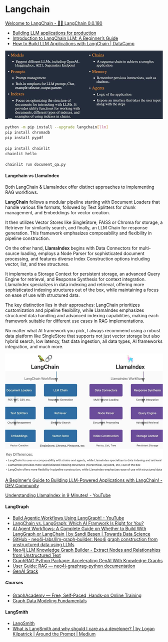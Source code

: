 # Langchain

[Welcome to LangChain - 🦜🔗 LangChain 0.0.180](https://python.langchain.com/en/latest/index.html)

- [Building LLM applications for production](https://huyenchip.com/2023/04/11/llm-engineering.html)
- [Introduction to LangChain LLM: A Beginner’s Guide](https://www.makeuseof.com/langchain-llm-introduction/)
- [How to Build LLM Applications with LangChain | DataCamp](https://www.datacamp.com/tutorial/how-to-build-llm-applications-with-langchain)

![Langchain Modules](../../media/Screenshot%202024-04-16%20at%207.02.28%20PM.jpg)

```bash
python -m pip install --upgrade langchain[llm]
pip install chromadb
pip install pypdf

pip install chainlit
chainlit hello

chainlit run document_qa.py
```

#### Langchain vs LlamaIndex

Both LangChain & LlamaIndex offer distinct approaches to implementing RAG workflows.

**LangChain** follows a modular pipeline starting with Document Loaders that handle various file formats, followed by Text Splitters for chunk management, and Embeddings for vector creation.

It then utilizes Vector Stores like SingleStore, FAISS or Chroma for storage, a Retriever for similarity search, and finally, an LLM Chain for response generation. This framework emphasizes composability and flexibility in pipeline construction.

On the other hand, **LlamaIndex** begins with Data Connectors for multi-source loading, employs a Node Parser for sophisticated document processing, and features diverse Index Construction options including vector, list, and tree structures.

It implements a Storage Context for persistent storage, an advanced Query Engine for retrieval, and Response Synthesis for context integration. LlamaIndex specializes in data indexing and retrieval, offering more sophisticated indexing structures out of the box, while maintaining a focus on ease of use with structured data.

The key distinction lies in their approaches: LangChain prioritizes customization and pipeline flexibility, while LlamaIndex emphasizes structured data handling and advanced indexing capabilities, making each framework suitable for different use cases in RAG implementations.

No matter what AI framework you pick, I always recommend using a robust data platform like SingleStore that supports not just vector storage but also hybrid search, low latency, fast data ingestion, all data types, AI frameworks integration, and much more.

![image](../../media/Pasted%20image%2020241118181518.jpg)

[A Beginner’s Guide to Building LLM-Powered Applications with LangChain! - DEV Community](https://dev.to/pavanbelagatti/a-beginners-guide-to-building-llm-powered-applications-with-langchain-2d6e)

[Understanding LlamaIndex in 9 Minutes! - YouTube](https://www.youtube.com/watch?v=lOic_3bcxT8)

#### LangGraph

- [Build Agentic Workflows Using LangGraph! - YouTube](https://www.youtube.com/watch?v=QblpBsipCwM)
- [LangChain vs. LangGraph: Which AI Framwork Is Right for You?](https://www.curotec.com/insights/langchain-vs-langgraph-framework-comparison/)
- [AI Agent Workflows: A Complete Guide on Whether to Build With LangGraph or LangChain | by Sandi Besen | Towards Data Science](https://towardsdatascience.com/ai-agent-workflows-a-complete-guide-on-whether-to-build-with-langgraph-or-langchain-117025509fa0)
- [GitHub - neo4j-labs/llm-graph-builder: Neo4j graph construction from unstructured data using LLMs](https://github.com/neo4j-labs/llm-graph-builder)
- [Neo4j LLM Knowledge Graph Builder - Extract Nodes and Relationships from Unstructured Text](https://neo4j.com/labs/genai-ecosystem/llm-graph-builder/)
- [GraphRAG Python Package: Accelerating GenAI With Knowledge Graphs](https://neo4j.com/blog/graphrag-python-package/)
- [User Guide: RAG — neo4j-graphrag-python documentation](https://neo4j.com/docs/neo4j-graphrag-python/current/user_guide_rag.html#retriever-configuration)
- [GenAI Stack](https://neo4j.com/labs/genai-ecosystem/genai-stack/)

##### Courses

- [GraphAcademy — Free, Self-Paced, Hands-on Online Training](https://graphacademy.neo4j.com/)
- [Graph Data Modeling Fundamentals](https://graphacademy.neo4j.com/courses/modeling-fundamentals/)

#### LangSmith

- [LangSmith](https://www.langchain.com/langsmith)
- [What is LangSmith and why should I care as a developer? | by Logan Kilpatrick | Around the Prompt | Medium](https://medium.com/around-the-prompt/what-is-langsmith-and-why-should-i-care-as-a-developer-e5921deb54b5)
